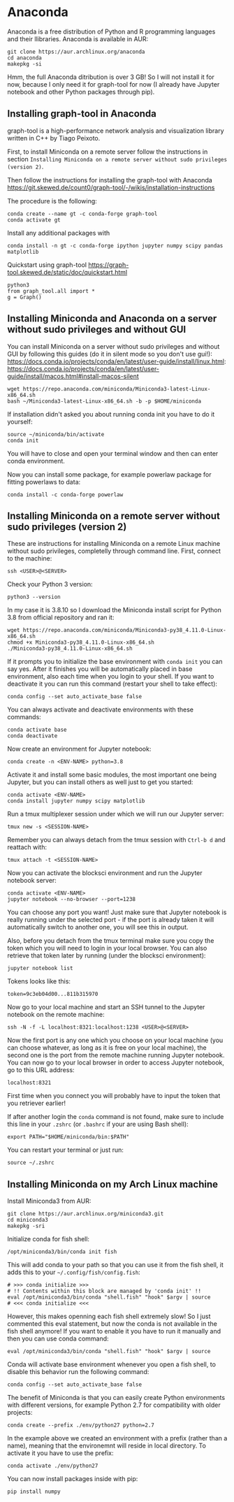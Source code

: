 # Anaconda

Anaconda is a free distribution of Python and R programming languages and their llibraries. Anaconda is available in AUR:
```
git clone https://aur.archlinux.org/anaconda
cd anaconda
makepkg -si
```

Hmm, the full Anaconda ditribution is over 3 GB! So I will not install it for now, because I only need it for graph-tool for now (I already have Jupyter notebook and other Python packages through pip). 

## Installing graph-tool in Anaconda

graph-tool is a high-performance network analysis and visualization library written in C++ by Tiago Peixoto. 

First, to install Miniconda on a remote server follow the instructions in section `Installing Miniconda on a remote server without sudo privileges (version 2)`.

Then follow the instructions for installing the graph-tool with Anaconda
<https://git.skewed.de/count0/graph-tool/-/wikis/installation-instructions>

The procedure is the following:
```
conda create --name gt -c conda-forge graph-tool
conda activate gt
```

Install any additional packages with
```
conda install -n gt -c conda-forge ipython jupyter numpy scipy pandas matplotlib
```

Quickstart using graph-tool
<https://graph-tool.skewed.de/static/doc/quickstart.html>

```
python3
from graph_tool.all import *
g = Graph()
```

## Installing Miniconda and Anaconda on a server without sudo privileges and without GUI

You can install Miniconda on a server without sudo privileges and without GUI by following this guides (do it in silent mode so you don't use gui!):
<https://docs.conda.io/projects/conda/en/latest/user-guide/install/linux.html>:
<https://docs.conda.io/projects/conda/en/latest/user-guide/install/macos.html#install-macos-silent>
```
wget https://repo.anaconda.com/miniconda/Miniconda3-latest-Linux-x86_64.sh
bash ~/Miniconda3-latest-Linux-x86_64.sh -b -p $HOME/miniconda
```

If installation didn't asked you about running conda init you have to do it yourself:
```
source ~/miniconda/bin/activate 
conda init
```

You will have to close and open your terminal window and then can enter conda environment.

Now you can install some package, for example powerlaw package for fitting powerlaws to data:
```
conda install -c conda-forge powerlaw
```

## Installing Miniconda on a remote server without sudo privileges (version 2)

These are instructions for installing Miniconda on a remote Linux machine without sudo privileges, completelly through command line. First, connect to the machine:
```
ssh <USER>@<SERVER>
```

Check your Python 3 version:
```
python3 --version
```

In my case it is 3.8.10 so I download the Miniconda install script for Python 3.8 from official repository and ran it:
```
wget https://repo.anaconda.com/miniconda/Miniconda3-py38_4.11.0-Linux-x86_64.sh
chmod +x Miniconda3-py38_4.11.0-Linux-x86_64.sh
./Miniconda3-py38_4.11.0-Linux-x86_64.sh
```

If it prompts you to initialize the base environment with `conda init` you can say yes. After it finishes you will be automatically placed in base environment, also each time when you login to your shell. If you want to deactivate it you can run this command (restart your shell to take effect):
```
conda config --set auto_activate_base false
```

You can always activate and deactivate environments with these commands:
```
conda activate base
conda deactivate
```

Now create an environment for Jupyter notebook:
```
conda create -n <ENV-NAME> python=3.8
```

Activate it and install some basic modules, the most important one being Jupyter, but you can install others as well just to get you started:
```
conda activate <ENV-NAME>
conda install jupyter numpy scipy matplotlib
```

Run a tmux multiplexer session under which we will run our Jupyter server:
```
tmux new -s <SESSION-NAME>
```

Remember you can always detach from the tmux session with `Ctrl-b d` and reattach with:
```
tmux attach -t <SESSION-NAME>
```

Now you can activate the blocksci environment and run the Jupyter notebook server:
```
conda activate <ENV-NAME>
jupyter notebook --no-browser --port=1238
```

You can choose any port you want! Just make sure that Jupyter notebook is really running under the selected port - if the port is already taken it will automatically switch to another one, you will see this in output.

Also, before you detach from the tmux terminal make sure you copy the token which you will need to login in your local browser. You can also retrieve that token later by running (under the blocksci environment):
```
jupyter notebook list
```

Tokens looks like this:
```
token=9c3eb04d00...811b315970
```

Now go to your local machine and start an SSH tunnel to the Jupyter notebook on the remote machine:
```
ssh -N -f -L localhost:8321:localhost:1238 <USER>@<SERVER>
```

Now the first port is any one which you choose on your local machine (you can choose whatever, as long as it is free on your local machine), the second one is the port from the remote machine running Jupyter notebook. You can now go to your local browser in order to access Jupyter notebook, go to this URL address:
```
localhost:8321
```

First time when you connect you will probably have to input the token that you retriever earlier!

If after another login the `conda` command is not found, make sure to include this line in your `.zshrc` (or `.bashrc` if your are using Bash shell):
```
export PATH="$HOME/miniconda/bin:$PATH"
```

You can restart your terminal or just run:
```
source ~/.zshrc
```

## Installing Miniconda on my Arch Linux machine

Install Miniconda3 from AUR:
```
git clone https://aur.archlinux.org/miniconda3.git
cd miniconda3
makepkg -sri
```

Initialize conda for fish shell:
```
/opt/miniconda3/bin/conda init fish
```

This will add conda to your path so that you can use it from the fish shell, it adds this to your `~/.config/fish/config.fish`:
```
# >>> conda initialize >>>
# !! Contents within this block are managed by 'conda init' !!
eval /opt/miniconda3/bin/conda "shell.fish" "hook" $argv | source
# <<< conda initialize <<<
```

However, this makes openning each fish shell extremely slow! So I just commented this eval statement, but now the conda is not available in the fish shell anymore! If you want to enable it you have to run it manually and then you can use conda command:
```
eval /opt/miniconda3/bin/conda "shell.fish" "hook" $argv | source
```

Conda will activate base environment whenever you open a fish shell, to disable this behavior run the following command:
```
conda config --set auto_activate_base false
```

The benefit of Miniconda is that you can easily create Python environments with different versions, for example Python 2.7 for compatibility with older projects:
```
conda create --prefix ./env/python27 python=2.7
```

In the example above we created an environment with a prefix (rather than a name), meaning that the environemnt will reside in local directory. To activate it you have to use the prefix:
```
conda activate ./env/python27
```

You can now install packages inside with pip:
```
pip install numpy
```

